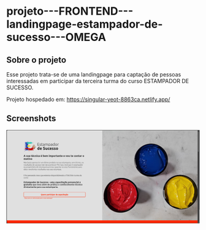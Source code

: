 # projeto---FRONTEND---landingpage-estampador-de-sucesso---OMEGA

## Sobre o projeto
Esse projeto trata-se de uma landingpage para captação de pessoas interessadas em participar da terceira turma do curso ESTAMPADOR DE SUCESSO.

Projeto hospedado em: https://singular-yeot-8863ca.netlify.app/

## Screenshots
![App Screenshot](/public/picture_01.png)
